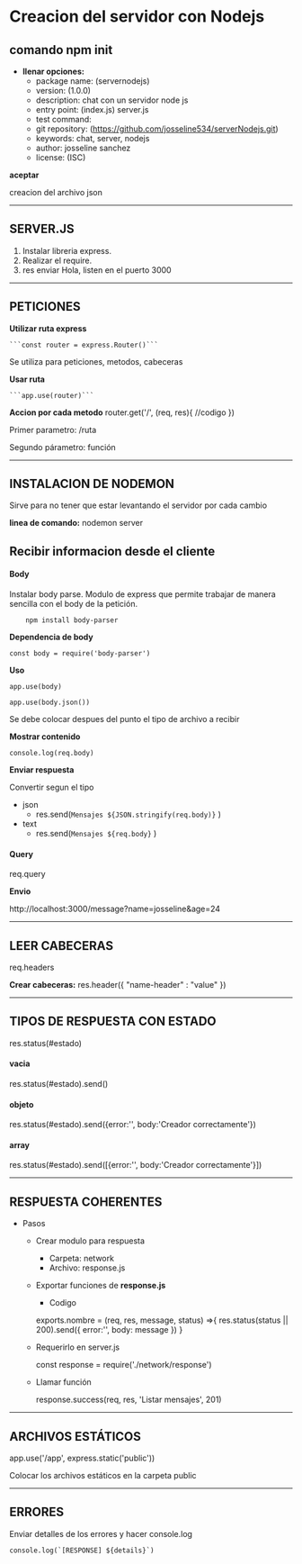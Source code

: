 # Creacion del servidor con Nodejs

## comando npm init
* **llenar opciones:**
    * package name: (servernodejs) 
    * version: (1.0.0)
    * description: chat con un servidor node js
    * entry point: (index.js) server.js
    * test command: 
    * git repository: (https://github.com/josseline534/serverNodejs.git) 
    * keywords: chat, server, nodejs
    * author: josseline sanchez
    * license: (ISC) 

**aceptar**

creacion del archivo json

* * *
## SERVER.JS

1. Instalar libreria express.
2. Realizar el require.
3. res enviar Hola, listen en el puerto 3000

* * *
## PETICIONES

**Utilizar ruta express**

    ```const router = express.Router()```

Se utiliza para peticiones, metodos, cabeceras

**Usar ruta**

    ```app.use(router)```

**Accion por cada metodo**
    router.get('/', (req, res){
        //codigo
    })

Primer parametro: /ruta 

Segundo párametro: función
* * *
## INSTALACION DE NODEMON
Sirve para no tener que estar levantando el servidor por cada cambio

**linea de comando:**
nodemon server
## Recibir informacion desde el cliente
#### Body
Instalar body parse.
Modulo de express que permite trabajar de manera sencilla con el body de la petición.

        npm install body-parser

**Dependencia de body**
    
    const body = require('body-parser')

**Uso**

    app.use(body)

    app.use(body.json())

Se debe colocar despues del punto el tipo de archivo a recibir

**Mostrar contenido**

    console.log(req.body)

**Enviar respuesta**

Convertir segun el tipo
*   json
    * res.send(`Mensajes ${JSON.stringify(req.body)}` )
* text
    * res.send(`Mensajes ${req.body}` )
#### Query
req.query

**Envio**

http://localhost:3000/message?name=josseline&age=24
* * *
## LEER CABECERAS

req.headers

**Crear cabeceras:** 
    res.header({
        "name-header" : "value"
    })
* * *
## TIPOS DE RESPUESTA CON ESTADO
res.status(#estado)
#### vacia
res.status(#estado).send()
#### objeto
res.status(#estado).send({error:'', body:'Creador correctamente'})
#### array
res.status(#estado).send([{error:'', body:'Creador correctamente'}])
* * *
## RESPUESTA COHERENTES
* Pasos
    * Crear modulo para respuesta 
        * Carpeta: network
        * Archivo: response.js
    * Exportar funciones de **response.js**
        * Codigo

        exports.nombre = (req, res, message, status) =>{
            res.status(status || 200).send({
                error:'', 
                body: message
            })
        }
    * Requerirlo en server.js

        const response = require('./network/response')
    * Llamar función

        response.success(req, res, 'Listar mensajes', 201)
* * *
## ARCHIVOS ESTÁTICOS
app.use('/app', express.static('public'))

Colocar los archivos estáticos en la carpeta public
* * *
## ERRORES
Enviar detalles de los errores y hacer console.log

    console.log(`[RESPONSE] ${details}`)